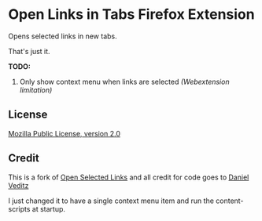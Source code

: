 # Open Links in Tabs Firefox Extension

Opens selected links in new tabs.

That's just it.

**TODO:**

1. Only show context menu when links are selected _(Webextension limitation)_

## License

[Mozilla Public License, version 2.0](http://www.mozilla.org/MPL/2.0/)

## Credit

This is a fork of [Open Selected Links](https://addons.mozilla.org/en-US/firefox/addon/open-selected-links/?src=search) and all credit for code goes to [Daniel Veditz](https://addons.mozilla.org/en-US/firefox/user/daniel-veditz/)

I just changed it to have a single context menu item and run the content-scripts at startup.
